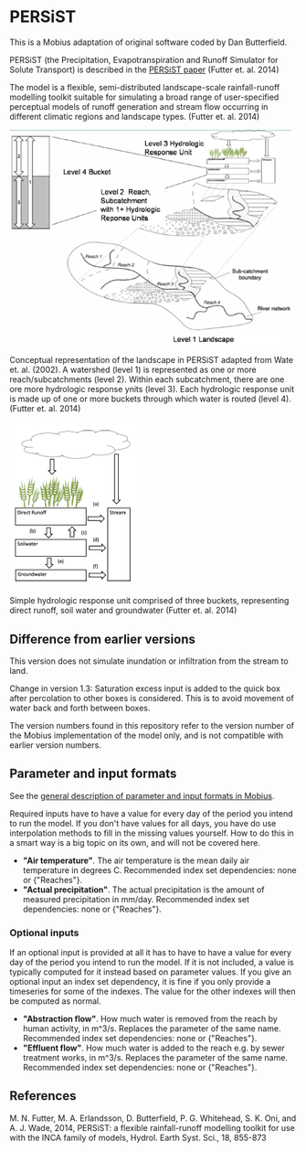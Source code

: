 # PERSiST

This is a Mobius adaptation of original software coded by Dan Butterfield.

PERSiST (the Precipitation, Evapotranspiration and Runoff Simulator for Solute Transport) is described in the [PERSiST paper](https://pdfs.semanticscholar.org/2e46/db20c4f6dfa1bcdb45f071ce784cc5a6a873.pdf) (Futter et. al. 2014)

The model is a flexible, semi-distributed landscape-scale rainfall-runoff modelling toolkit suitable for simulating a broad range of user-specified perceptual models of runoff generation and stream flow occurring in different climatic regions and landscape types. (Futter et. al. 2014)

![alt text](../../Documentation/img/persist.png "Figure taken from (Futter et. al. 2014)")

Conceptual representation of the landscape in PERSiST adapted from Wate et. al. (2002). A watershed (level 1) is represented as one or more reach/subcatchments (level 2). Within each subcatchment, there are one ore more hydrologic response ynits (level 3). Each hydrologic response unit is made up of one or more buckets through which water is routed (level 4). (Futter et. al. 2014)

![alt text](../../Documentation/img/persist2.png "Figure taken from (Futter et. al. 2014)")

Simple hydrologic response unit comprised of three buckets, representing direct runoff, soil water and groundwater (Futter et. al. 2014)

## Difference from earlier versions

This version does not simulate inundation or infiltration from the stream to land.

Change in version 1.3: Saturation excess input is added to the quick box after percolation to other boxes is considered. This is to avoid movement of water back and forth between boxes.

The version numbers found in this repository refer to the version number of the Mobius implementation of the model only, and is not compatible with earlier version numbers.


## Parameter and input formats

See the [general description of parameter and input formats in Mobius](https://github.com/NIVANorge/Mobius/blob/master/Documentation/file_format_documentation.pdf).

Required inputs have to have a value for every day of the period you intend to run the model. If you don't have values for all days, you have do use interpolation methods to fill in the missing values yourself. How to do this in a smart way is a big topic on its own, and will not be covered here.

* **"Air temperature"**. The air temperature is the mean daily air temperature in degrees C. Recommended index set dependencies: none or {"Reaches"}.
* **"Actual precipitation"**. The actual precipitation is the amount of measured precipitation in mm/day. Recommended index set dependencies: none or {"Reaches"}.

### Optional inputs

If an optional input is provided at all it has to have to have a value for every day of the period you intend to run the model. If it is not included, a value is typically computed for it instead based on parameter values. If you give an optional input an index set dependency, it is fine if you only provide a timeseries for some of the indexes. The value for the other indexes will then be computed as normal.


* **"Abstraction flow"**. How much water is removed from the reach by human activity, in m^3/s. Replaces the parameter of the same name. Recommended index set dependencies: none or {"Reaches"}.
* **"Effluent flow"**. How much water is added to the reach e.g. by sewer treatment works, in m^3/s. Replaces the parameter of the same name. Recommended index set dependencies: none or {"Reaches"}.



## References

M. N. Futter, M. A. Erlandsson, D. Butterfield, P. G. Whitehead, S. K. Oni, and A. J. Wade, 2014, PERSiST: a flexible rainfall-runoff modelling toolkit for use with the INCA family of models, Hydrol. Earth Syst. Sci., 18, 855-873
